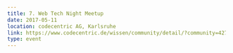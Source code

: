 ```yaml
---
title: 7. Web Tech Night Meetup
date: 2017-05-11
location: codecentric AG, Karlsruhe
link: https://www.codecentric.de/wissen/community/detail/?community=42738#community-detail
type: event
---
```

